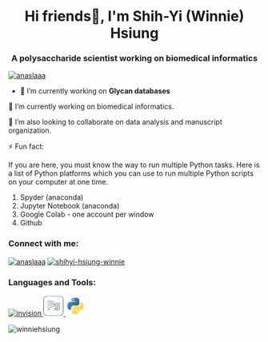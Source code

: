 <h1 align="center">Hi friends👋, I'm Shih-Yi (Winnie) Hsiung</h1>
<h3 align="center">A polysaccharide scientist working on biomedical informatics</h3>

<p align="left"> <a href="https://twitter.com/anaslaaa" target="blank"><img src="https://img.shields.io/twitter/follow/anaslaaa?logo=twitter&style=for-the-badge" alt="anaslaaa" /></a> </p>

- 🔭 I’m currently working on **Glycan databases**

🔭 I’m currently working on biomedical informatics. 

👯 I’m also looking to collaborate on data analysis and manuscript organization. 


⚡ Fun fact: 

If you are here, you must know the way to run multiple Python tasks. Here is a list of Python platforms which you can use to run multiple Python scripts on your computer at one time.   

1. Spyder (anaconda)
2. Jupyter Notebook (anaconda)
3. Google Colab - one account per window
4. Github


<h3 align="left">Connect with me:</h3>
<p align="left">
<a href="https://twitter.com/anaslaaa" target="blank"><img align="center" src="https://raw.githubusercontent.com/rahuldkjain/github-profile-readme-generator/master/src/images/icons/Social/twitter.svg" alt="anaslaaa" height="30" width="40" /></a>
<a href="https://linkedin.com/in/shihyi-hsiung-winnie" target="blank"><img align="center" src="https://raw.githubusercontent.com/rahuldkjain/github-profile-readme-generator/master/src/images/icons/Social/linked-in-alt.svg" alt="shihyi-hsiung-winnie" height="30" width="40" /></a>
</p>

<h3 align="left">Languages and Tools:</h3>
<p align="left"> <a href="https://www.invisionapp.com/" target="_blank" rel="noreferrer"> <img src="https://www.vectorlogo.zone/logos/invisionapp/invisionapp-icon.svg" alt="invision" width="40" height="40"/> </a> <a href="https://www.photoshop.com/en" target="_blank" rel="noreferrer"> <img src="https://raw.githubusercontent.com/devicons/devicon/master/icons/photoshop/photoshop-line.svg" alt="photoshop" width="40" height="40"/> </a> <a href="https://www.python.org" target="_blank" rel="noreferrer"> <img src="https://raw.githubusercontent.com/devicons/devicon/master/icons/python/python-original.svg" alt="python" width="40" height="40"/> </a> </p>

<p><img align="center" src="https://github-readme-stats.vercel.app/api/top-langs?username=winniehsiung&show_icons=true&locale=en&layout=compact" alt="winniehsiung" /></p>


<!--
**Winnie-Hsiung/Winnie-Hsiung** is a ✨ _special_ ✨ repository because its `README.md` (this file) appears on your GitHub profile.

Here are some ideas to get you started:

- 🔭 I’m currently working on ...
- 🌱 I’m currently learning ...
- 👯 I’m looking to collaborate on ...
- 🤔 I’m looking for help with ...
- 💬 Ask me about ...
- 📫 How to reach me: ...
- 😄 Pronouns: ...
- ⚡ Fun fact: ...
-->
